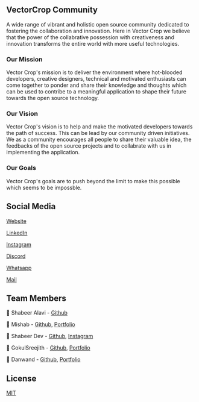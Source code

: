 ## VectorCrop Community

A wide range of vibrant and holistic open source community dedicated to fostering the collaboration and innovation. Here in Vector Crop we believe that the power of the collabrative possession with creativeness and innovation transforms the entire world with more useful technologies.

### Our Mission

Vector Crop's mission is to deliver the environment where hot-blooded developers, creative designers, technical and motivated enthusiasts can come together to ponder and share their knowledge and thoughts which can be used to contribe to a meaningful application to shape their future towards the open source technology.

### Our Vision

Vector Crop's vision is to help and make the motivated developers towards the path of success. This can be lead by our community driven initiatives. We as a community encourages all people to share their valuable idea, the feedbacks of the open source projects and to collabrate with us in implementing the application.

### Our Goals

Vector Crop's goals are to push beyond the limit to make this possible which seems to be impossble.


## Social Media

[Website](http://community.vectorcrop.com)

[LinkedIn](https://www.linkedin.com/company/vectorcrop)

[Instagram](https://www.instagram.com/vectorcrop)

[Discord](https://discord.gg/qbesGwds)

[Whatsapp](https://chat.whatsapp.com/LY87EghJpZR9y1rMfx06dM)

[Mail](mailto:community@vectorcrop.com)

## Team Members
🧙 Shabeer Alavi - [Github](https://github.com/ShabeerAlavi-Codez)

🧙 Mishab - [Github](https://github.com/imishab), [Portfolio](https://mishab.me)

🧙 Shabeer Dev - [Github](https://github.com/shabeer-dev), [Instagram](https://www.instagram.com/shabeer_wms)

🧙 GokulSreejith - [Github](https://gokulsreejith), [Portfolio](https://gokulsreejith.com)

🧙 Danwand - [Github](https://github.com/DanBrown47), [Portfolio](https://danwand.in/)

## License

[MIT](https://choosealicense.com/licenses/mit/)
